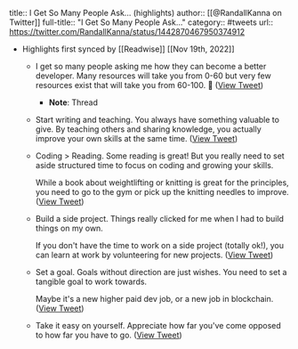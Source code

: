 title:: I Get So Many People Ask... (highlights)
author:: [[@RandallKanna on Twitter]]
full-title:: "I Get So Many People Ask..."
category:: #tweets
url:: https://twitter.com/RandallKanna/status/1442870467950374912

- Highlights first synced by [[Readwise]] [[Nov 19th, 2022]]
	- I get so many people asking me how they can become a better developer. Many resources will take you from 0-60 but very few resources exist that will take you from 60-100. 🧵 ([View Tweet](https://twitter.com/RandallKanna/status/1442870467950374912))
		- **Note**: Thread
	- Start writing and teaching. You always have something valuable to give. By teaching others and sharing knowledge, you actually improve your own skills at the same time. ([View Tweet](https://twitter.com/RandallKanna/status/1442870469145743369))
	- Coding > Reading. Some reading is great! But you really need to set aside structured time to focus on coding and growing your skills. 
	  
	  While a book about weightlifting or knitting is great for the principles, you need to go to the gym or pick up the knitting needles to improve. ([View Tweet](https://twitter.com/RandallKanna/status/1442870470294925312))
	- Build a side project. Things really clicked for me when I had to build things on my own.
	  
	  If you don't have the time to work on a side project (totally ok!), you can learn at work by volunteering for new projects. ([View Tweet](https://twitter.com/RandallKanna/status/1442870471733641222))
	- Set a goal. Goals without direction are just wishes. You need to set a tangible goal to work towards.
	  
	  Maybe it's a new higher paid dev job, or a new job in blockchain. ([View Tweet](https://twitter.com/RandallKanna/status/1442870473109360651))
	- Take it easy on yourself. Appreciate how far you've come opposed to how far you have to go. ([View Tweet](https://twitter.com/RandallKanna/status/1442870474426384385))